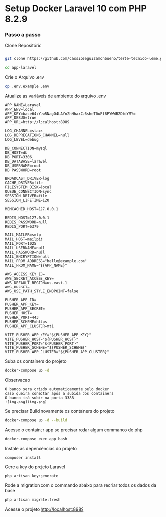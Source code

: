
# Setup Docker Laravel 10 com PHP 8.2.9

### Passo a passo
Clone Repositório
```sh

git clone https://github.com/cassioleguizamonbueno/teste-tecnico-leme.git app-laravel
```
```sh
cd app-laravel
```


Crie o Arquivo .env
```sh
cp .env.example .env
```


Atualize as variáveis de ambiente do arquivo .env
```dosini
APP_NAME=Laravel
APP_ENV=local
APP_KEY=base64:YuwRNagO4LAYn2hHhaxCs6sheT0uPf8PYWWBZDfdYMY=
APP_DEBUG=true
APP_URL=http://localhost:8989

LOG_CHANNEL=stack
LOG_DEPRECATIONS_CHANNEL=null
LOG_LEVEL=debug

DB_CONNECTION=mysql
DB_HOST=db
DB_PORT=3306
DB_DATABASE=laravel
DB_USERNAME=root
DB_PASSWORD=root

BROADCAST_DRIVER=log
CACHE_DRIVER=file
FILESYSTEM_DISK=local
QUEUE_CONNECTION=sync
SESSION_DRIVER=file
SESSION_LIFETIME=120

MEMCACHED_HOST=127.0.0.1

REDIS_HOST=127.0.0.1
REDIS_PASSWORD=null
REDIS_PORT=6379

MAIL_MAILER=smtp
MAIL_HOST=mailpit
MAIL_PORT=1025
MAIL_USERNAME=null
MAIL_PASSWORD=null
MAIL_ENCRYPTION=null
MAIL_FROM_ADDRESS="hello@example.com"
MAIL_FROM_NAME="${APP_NAME}"

AWS_ACCESS_KEY_ID=
AWS_SECRET_ACCESS_KEY=
AWS_DEFAULT_REGION=us-east-1
AWS_BUCKET=
AWS_USE_PATH_STYLE_ENDPOINT=false

PUSHER_APP_ID=
PUSHER_APP_KEY=
PUSHER_APP_SECRET=
PUSHER_HOST=
PUSHER_PORT=443
PUSHER_SCHEME=https
PUSHER_APP_CLUSTER=mt1

VITE_PUSHER_APP_KEY="${PUSHER_APP_KEY}"
VITE_PUSHER_HOST="${PUSHER_HOST}"
VITE_PUSHER_PORT="${PUSHER_PORT}"
VITE_PUSHER_SCHEME="${PUSHER_SCHEME}"
VITE_PUSHER_APP_CLUSTER="${PUSHER_APP_CLUSTER}"
```

Suba os containers do projeto
```sh
docker-compose up -d
```

Observacao
```
O banco sera criado automaticamente pelo docker
caso queira conectar após a subida dos containers 
O banco irá subir na porta 3388
![img.png](img.png)
```

Se precisar Build novamente os containers do projeto
```sh
docker-compose up -d --build
```

Acesse o container app se precisar rodar algum commando de php
```sh
docker-compose exec app bash
```


Instale as dependências do projeto
```sh
composer install
```


Gere a key do projeto Laravel
```sh
php artisan key:generate
```

Rode a migration com o commando abaixo para recriar todos os dados da base 
```sh
php artisan migrate:fresh
```


Acesse o projeto
[http://localhost:8989](http://localhost:8989)
